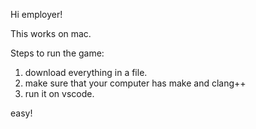 Hi employer!

This works on mac. 

Steps to run the game:
1. download everything in a file.
2. make sure that your computer has make and clang++
3. run it on vscode.


easy!
